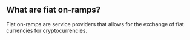 ## What are fiat on-ramps?

Fiat on-ramps are service providers that allows for the exchange of fiat currencies for cryptocurrencies.